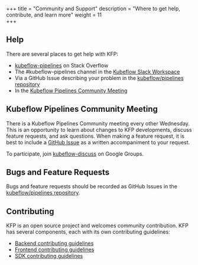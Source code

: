 +++
title = "Community and Support"
description = "Where to get help, contribute, and learn more"
weight = 11                 
+++

## Help
There are several places to get help with KFP:

* [kubeflow-pipelines][kfp-stack-overflow] on Stack Overflow
* The #kubeflow-pipelines channel in the [Kubeflow Slack Workspace](https://kubeflow.slack.com/)
* Via a GitHub Issue describing your problem in the [kubeflow/pipelines repository][github-issues]
* In the [Kubeflow Pipelines Community Meeting](#KFP-Community-Meeting)
## Kubeflow Pipelines Community Meeting
There is a Kubeflow Pipelines Community meeting every other Wednesday. This is an opportunity to learn about changes to KFP developments, discuss feature requests, and ask questions. When making a feature request, it is best to include a [GitHub Issue][github-issues] as a written accompaniment to your request.

To participate, join [kubeflow-discuss][kubeflow-discuss-google-group] on Google Groups.

## Bugs and Feature Requests
Bugs and feature requests should be recorded as GitHub Issues in the [kubeflow/pipelines repository][github-issues].

## Contributing
KFP is an open source project and welcomes community contribution. KFP has several components, each with its own contributing guidelines:

* [Backend contributing guidelines][backend-contributing-guidelines]
* [Frontend contributing guidelines][frontend-contributing-guidelines]
* [SDK contributing guidelines][sdk-contributing-guidelines]

[kfp-stack-overflow]: https://stackoverflow.com/questions/tagged/kubeflow-pipelines
[github-issues]: https://github.com/kubeflow/pipelines/issues/
[kubeflow-discuss-google-group]: https://groups.google.com/g/kubeflow-discuss
[backend-contributing-guidelines]: https://github.com/kubeflow/pipelines/blob/fe66d20b98c84961b96eb8c52f3fdac69e017bce/backend/README.md
[frontend-contributing-guidelines]: https://github.com/kubeflow/pipelines/blob/fe66d20b98c84961b96eb8c52f3fdac69e017bce/frontend/README.md
[sdk-contributing-guidelines]: https://github.com/kubeflow/pipelines/blob/fe66d20b98c84961b96eb8c52f3fdac69e017bce/sdk/CONTRIBUTING.md
